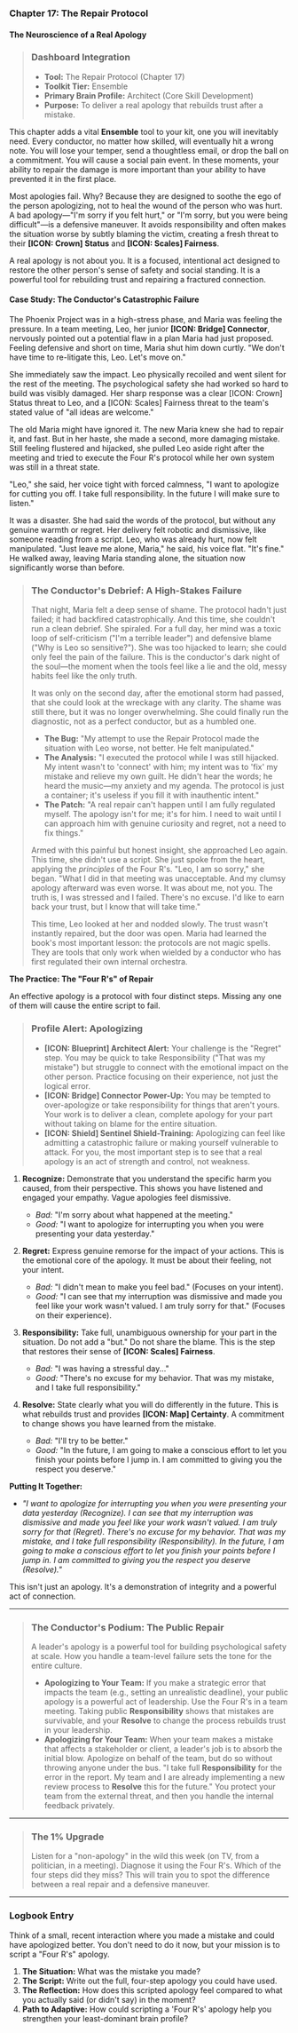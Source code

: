 ### **Chapter 17: The Repair Protocol**
#### The Neuroscience of a Real Apology

> ### **Dashboard Integration**
>
> *   **Tool:** The Repair Protocol (Chapter 17)
> *   **Toolkit Tier:** Ensemble
> *   **Primary Brain Profile:** Architect (Core Skill Development)
> *   **Purpose:** To deliver a real apology that rebuilds trust after a mistake.

This chapter adds a vital **Ensemble** tool to your kit, one you will inevitably need. Every conductor, no matter how skilled, will eventually hit a wrong note. You will lose your temper, send a thoughtless email, or drop the ball on a commitment. You will cause a social pain event. In these moments, your ability to repair the damage is more important than your ability to have prevented it in the first place.

Most apologies fail. Why? Because they are designed to soothe the ego of the person apologizing, not to heal the wound of the person who was hurt. A bad apology—"I'm sorry if you felt hurt," or "I'm sorry, but you were being difficult"—is a defensive maneuver. It avoids responsibility and often makes the situation worse by subtly blaming the victim, creating a fresh threat to their **[ICON: Crown] Status** and **[ICON: Scales] Fairness**.

A real apology is not about you. It is a focused, intentional act designed to restore the other person's sense of safety and social standing. It is a powerful tool for rebuilding trust and repairing a fractured connection.

#### **Case Study: The Conductor's Catastrophic Failure**
The Phoenix Project was in a high-stress phase, and Maria was feeling the pressure. In a team meeting, Leo, her junior **[ICON: Bridge] Connector**, nervously pointed out a potential flaw in a plan Maria had just proposed. Feeling defensive and short on time, Maria shut him down curtly. "We don't have time to re-litigate this, Leo. Let's move on."

She immediately saw the impact. Leo physically recoiled and went silent for the rest of the meeting. The psychological safety she had worked so hard to build was visibly damaged. Her sharp response was a clear [ICON: Crown] Status threat to Leo, and a [ICON: Scales] Fairness threat to the team's stated value of "all ideas are welcome."

The old Maria might have ignored it. The new Maria knew she had to repair it, and fast. But in her haste, she made a second, more damaging mistake. Still feeling flustered and hijacked, she pulled Leo aside right after the meeting and tried to execute the Four R's protocol while her own system was still in a threat state.

"Leo," she said, her voice tight with forced calmness, "I want to apologize for cutting you off. I take full responsibility. In the future I will make sure to listen."

It was a disaster. She had said the words of the protocol, but without any genuine warmth or regret. Her delivery felt robotic and dismissive, like someone reading from a script. Leo, who was already hurt, now felt manipulated. "Just leave me alone, Maria," he said, his voice flat. "It's fine." He walked away, leaving Maria standing alone, the situation now significantly worse than before.

> ### **The Conductor's Debrief: A High-Stakes Failure**
>
> That night, Maria felt a deep sense of shame. The protocol hadn't just failed; it had backfired catastrophically. And this time, she couldn't run a clean debrief. She spiraled. For a full day, her mind was a toxic loop of self-criticism ("I'm a terrible leader") and defensive blame ("Why is Leo so sensitive?"). She was too hijacked to learn; she could only feel the pain of the failure. This is the conductor's dark night of the soul—the moment when the tools feel like a lie and the old, messy habits feel like the only truth.
>
> It was only on the second day, after the emotional storm had passed, that she could look at the wreckage with any clarity. The shame was still there, but it was no longer overwhelming. She could finally run the diagnostic, not as a perfect conductor, but as a humbled one.
> *   **The Bug:** "My attempt to use the Repair Protocol made the situation with Leo worse, not better. He felt manipulated."
> *   **The Analysis:** "I executed the protocol while I was still hijacked. My intent wasn't to 'connect' with him; my intent was to 'fix' my mistake and relieve my own guilt. He didn't hear the words; he heard the music—my anxiety and my agenda. The protocol is just a container; it's useless if you fill it with inauthentic intent."
> *   **The Patch:** "A real repair can't happen until I am fully regulated myself. The apology isn't for me; it's for him. I need to wait until I can approach him with genuine curiosity and regret, not a need to fix things."
>
> Armed with this painful but honest insight, she approached Leo again. This time, she didn't use a script. She just spoke from the heart, applying the *principles* of the Four R's. "Leo, I am so sorry," she began. "What I did in that meeting was unacceptable. And my clumsy apology afterward was even worse. It was about me, not you. The truth is, I was stressed and I failed. There's no excuse. I'd like to earn back your trust, but I know that will take time."
>
> This time, Leo looked at her and nodded slowly. The trust wasn't instantly repaired, but the door was open. Maria had learned the book's most important lesson: the protocols are not magic spells. They are tools that only work when wielded by a conductor who has first regulated their own internal orchestra.

**The Practice: The "Four R's" of Repair**

An effective apology is a protocol with four distinct steps. Missing any one of them will cause the entire script to fail.

> ### **Profile Alert: Apologizing**
>
> *   **[ICON: Blueprint] Architect Alert:** Your challenge is the "Regret" step. You may be quick to take Responsibility ("That was my mistake") but struggle to connect with the emotional impact on the other person. Practice focusing on their experience, not just the logical error.
> *   **[ICON: Bridge] Connector Power-Up:** You may be tempted to over-apologize or take responsibility for things that aren't yours. Your work is to deliver a clean, complete apology for your part without taking on blame for the entire situation.
> *   **[ICON: Shield] Sentinel Shield-Training:** Apologizing can feel like admitting a catastrophic failure or making yourself vulnerable to attack. For you, the most important step is to see that a real apology is an act of strength and control, not weakness.

1.  **Recognize:** Demonstrate that you understand the specific harm you caused, from their perspective. This shows you have listened and engaged your empathy. Vague apologies feel dismissive.
    *   *Bad:* "I'm sorry about what happened at the meeting."
    *   *Good:* "I want to apologize for interrupting you when you were presenting your data yesterday."

2.  **Regret:** Express genuine remorse for the impact of your actions. This is the emotional core of the apology. It must be about their feeling, not your intent.
    *   *Bad:* "I didn't mean to make you feel bad." (Focuses on your intent).
    *   *Good:* "I can see that my interruption was dismissive and made you feel like your work wasn't valued. I am truly sorry for that." (Focuses on their experience).

3.  **Responsibility:** Take full, unambiguous ownership for your part in the situation. Do not add a "but." Do not share the blame. This is the step that restores their sense of **[ICON: Scales] Fairness**.
    *   *Bad:* "I was having a stressful day..."
    *   *Good:* "There's no excuse for my behavior. That was my mistake, and I take full responsibility."

4.  **Resolve:** State clearly what you will do differently in the future. This is what rebuilds trust and provides **[ICON: Map] Certainty**. A commitment to change shows you have learned from the mistake.
    *   *Bad:* "I'll try to be better."
    *   *Good:* "In the future, I am going to make a conscious effort to let you finish your points before I jump in. I am committed to giving you the respect you deserve."

**Putting It Together:**
*   *"I want to apologize for interrupting you when you were presenting your data yesterday (Recognize). I can see that my interruption was dismissive and made you feel like your work wasn't valued. I am truly sorry for that (Regret). There's no excuse for my behavior. That was my mistake, and I take full responsibility (Responsibility). In the future, I am going to make a conscious effort to let you finish your points before I jump in. I am committed to giving you the respect you deserve (Resolve)."*

This isn't just an apology. It's a demonstration of integrity and a powerful act of connection.

---
> ### **The Conductor's Podium: The Public Repair**
>
> A leader's apology is a powerful tool for building psychological safety at scale. How you handle a team-level failure sets the tone for the entire culture.
>
> *   **Apologizing to Your Team:** If you make a strategic error that impacts the team (e.g., setting an unrealistic deadline), your public apology is a powerful act of leadership. Use the Four R's in a team meeting. Taking public **Responsibility** shows that mistakes are survivable, and your **Resolve** to change the process rebuilds trust in your leadership.
> *   **Apologizing for Your Team:** When your team makes a mistake that affects a stakeholder or client, a leader's job is to absorb the initial blow. Apologize on behalf of the team, but do so without throwing anyone under the bus. "I take full **Responsibility** for the error in the report. My team and I are already implementing a new review process to **Resolve** this for the future." You protect your team from the external threat, and then you handle the internal feedback privately.
---
> ### **The 1% Upgrade**
>
> Listen for a "non-apology" in the wild this week (on TV, from a politician, in a meeting). Diagnose it using the Four R's. Which of the four steps did they miss? This will train you to spot the difference between a real repair and a defensive maneuver.

---
### **Logbook Entry**

Think of a small, recent interaction where you made a mistake and could have apologized better. You don't need to do it now, but your mission is to script a "Four R's" apology.

1.  **The Situation:** What was the mistake you made?
2.  **The Script:** Write out the full, four-step apology you could have used.
3.  **The Reflection:** How does this scripted apology feel compared to what you actually said (or didn't say) in the moment?
4.  **Path to Adaptive:** How could scripting a 'Four R's' apology help you strengthen your least-dominant brain profile?
